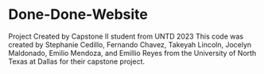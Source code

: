 # Done-Done-Website
Project Created by Capstone II student from UNTD 2023
This code was created by Stephanie Cedillo, Fernando Chavez, Takeyah Lincoln, Jocelyn Maldonado, Emilio Mendoza, and Emillio Reyes from the University of North Texas at Dallas for their capstone project.
